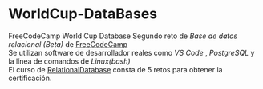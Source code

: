 # WorldCup-DataBases
FreeCodeCamp World Cup Database
Segundo reto de *Base de datos relacional (Beta)* de [FreeCodeCamp](https://www.freecodecamp.org/learn "FreeCodeCamp") 
<br>
Se utilizan software de desarrollador reales como *VS Code* , *PostgreSQL* y la línea de comandos de *Linux(bash)*
<br>
El curso de [RelationalDatabase](https://www.freecodecamp.org/learn/relational-database/)
consta de 5  retos para obtener la certificación.
